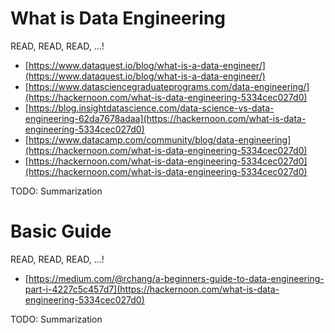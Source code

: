 # What is Data Engineering
READ, READ, READ, ...!

* [https://www.dataquest.io/blog/what-is-a-data-engineer/](https://www.dataquest.io/blog/what-is-a-data-engineer/)
* [https://www.datasciencegraduateprograms.com/data-engineering/](https://hackernoon.com/what-is-data-engineering-5334cec027d0)
* [https://blog.insightdatascience.com/data-science-vs-data-engineering-62da7678adaa](https://hackernoon.com/what-is-data-engineering-5334cec027d0)
* [https://www.datacamp.com/community/blog/data-engineering](https://hackernoon.com/what-is-data-engineering-5334cec027d0)
* [https://hackernoon.com/what-is-data-engineering-5334cec027d0](https://hackernoon.com/what-is-data-engineering-5334cec027d0)

TODO: Summarization

# Basic Guide
READ, READ, READ, ...!

* [https://medium.com/@rchang/a-beginners-guide-to-data-engineering-part-i-4227c5c457d7](https://hackernoon.com/what-is-data-engineering-5334cec027d0)

TODO: Summarization